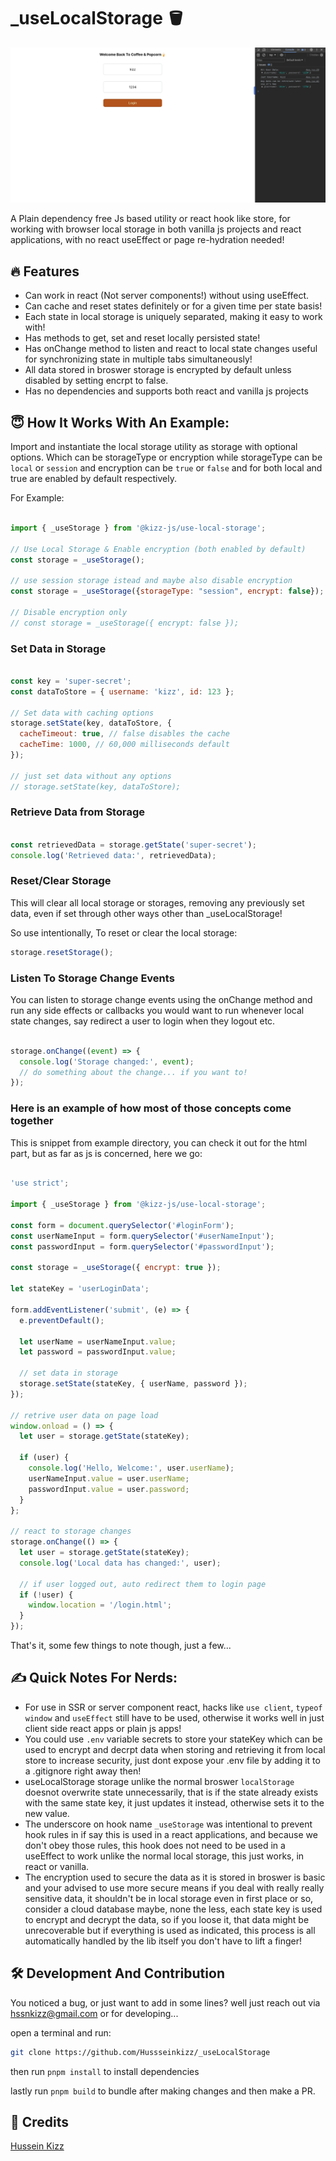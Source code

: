 # _useLocalStorage 🪣

![Demo Screenshot](./assets/_uselocalStorage-demo-2.png)

A Plain dependency free Js based utility or react hook like store, for working with browser local storage in both vanilla js projects and react applications, with no react useEffect or page re-hydration needed!

## 🔥 Features

- Can work in react (Not server components!) without using useEffect.
- Can cache and reset states definitely or for a given time per state basis!
- Each state in local storage is uniquely separated, making it easy to work with!
- Has methods to get, set and reset locally persisted state!
- Has onChange method to listen and react to local state changes useful for synchronizing state in multiple tabs simultaneously!
- All data stored in broswer storage is encrypted by default unless disabled by setting encrpt to false.
- Has no dependencies and supports both react and vanilla js projects

## 😇 How It Works With An Example:

Import and instantiate the local storage utility as storage with optional options. Which can be storageType or encryption while storageType can be `local` or `session` and encryption can be `true` or `false` and for both local and true are enabled by default respectively.

For Example:

```javascript

import { _useStorage } from '@kizz-js/use-local-storage';

// Use Local Storage & Enable encryption (both enabled by default)
const storage = _useStorage();

// use session storage istead and maybe also disable encryption
const storage = _useStorage({storageType: "session", encrypt: false});

// Disable encryption only
// const storage = _useStorage({ encrypt: false });
```

### Set Data in Storage

``` javascript

const key = 'super-secret';
const dataToStore = { username: 'kizz', id: 123 };

// Set data with caching options
storage.setState(key, dataToStore, {
  cacheTimeout: true, // false disables the cache
  cacheTime: 1000, // 60,000 milliseconds default
});

// just set data without any options
// storage.setState(key, dataToStore);

```

### Retrieve Data from Storage

``` javascript

const retrievedData = storage.getState('super-secret');
console.log('Retrieved data:', retrievedData);

```

### Reset/Clear Storage

This will clear all local storage or storages, removing any previously set data, even if set through other ways other than _useLocalStorage!

So use intentionally, To reset or clear the local storage:

``` javascript
storage.resetStorage();
```

### Listen To Storage Change Events

You can listen to storage change events using the onChange method and run any side effects or callbacks you would want to run whenever local state changes, say redirect a user to login when they logout etc.

``` javascript

storage.onChange((event) => {
  console.log('Storage changed:', event);
  // do something about the change... if you want to!
});

```

### Here is an example of how most of those concepts come together

This is snippet from example directory, you can check it out for the html part, but as far as js is concerned, here we go:

``` js

'use strict';

import { _useStorage } from '@kizz-js/use-local-storage';

const form = document.querySelector('#loginForm');
const userNameInput = form.querySelector('#userNameInput');
const passwordInput = form.querySelector('#passwordInput');

const storage = _useStorage({ encrypt: true });

let stateKey = 'userLoginData';

form.addEventListener('submit', (e) => {
  e.preventDefault();

  let userName = userNameInput.value;
  let password = passwordInput.value;

  // set data in storage
  storage.setState(stateKey, { userName, password });
});

// retrive user data on page load
window.onload = () => {
  let user = storage.getState(stateKey);

  if (user) {
    console.log('Hello, Welcome:', user.userName);
    userNameInput.value = user.userName;
    passwordInput.value = user.password;
  }
};

// react to storage changes
storage.onChange(() => {
  let user = storage.getState(stateKey);
  console.log('Local data has changed:', user);

  // if user logged out, auto redirect them to login page
  if (!user) {
    window.location = '/login.html';
  }
});

```

That's it, some few things to note though, just a few...

## ✍️ Quick Notes For Nerds:

- For use in SSR or server component react, hacks like `use client`, `typeof window` and `useEffect` still have to be used, otherwise it works well in just client side react apps or plain js apps!
- You could use `.env` variable secrets to store your stateKey which can be used to encrypt and decrpt data when storing and retrieving it from local store to increase security, just dont expose your .env file by adding it to a .gitignore right away then!
- useLocalStorage storage unlike the normal broswer `localStorage` doesnot overwrite state unnecessarily, that is if the state already exists with the same state key, it just updates it instead, otherwise sets it to the new value.
- The underscore on hook name `_useStorage` was intentional to prevent hook rules in if say this is used in a react applications, and because we don't obey those rules, this hook does not need to be used in a useEffect to work unlike the normal local storage, this just works, in react or vanilla.
- The encryption used to secure the data as it is stored in broswer is basic and your advised to use more secure means if you deal with really really sensitive data, it shouldn't be in local storage even in first place or so, consider a cloud database maybe, none the less, each state key is used to encrypt and decrypt the data, so if you loose it, that data might be unrecoverable but if everything is used as indicated, this process is all automatically handled by the lib itself you don't have to lift a finger!


## 🛠️ Development And Contribution

You noticed a bug, or just want to add in some lines? well just reach out via [hssnkizz@gmail.com](hssnkizz@gmail.com) or for developing...

open a terminal and run:

``` bash
git clone https://github.com/Hussseinkizz/_useLocalStorage
```

then run `pnpm install` to install dependencies

lastly run `pnpm build` to bundle after making changes and then make a PR.

## 👏 Credits

 [Hussein Kizz](hssnkizz@gmail.com)

<!-- ## ▶️ Resources:

 Vite React Tailwind Project Used For Demo Bootstrapped Using: [Vite Tailwind React Starter](https://github.com/Hussseinkizz/vite-tailwind-react-starter) -->